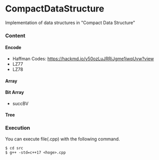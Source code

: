 # CompactDataStructure

Implementation of data structures in "Compact Data Structure"


### Content

#### Encode
- Haffman Codes: https://hackmd.io/y50ozLuJRRiJgme1jwqUvw?view 
- LZ77
- LZ78

#### Array

#### Bit Array
- succBV

#### Tree


### Execution
You can execute file(.cpp) with the following command.
```
$ cd src
$ g++ -std=c++17 <hoge>.cpp
```